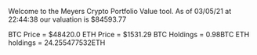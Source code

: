 Welcome to the Meyers Crypto Portfolio Value tool. 
As of 03/05/21 at 22:44:38 our valuation is $84593.77 

BTC Price = $48420.0
 ETH Price = $1531.29
BTC Holdings = 0.98BTC
 ETH holdings = 24.255477532ETH 

